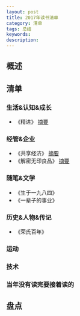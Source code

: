 ```yaml
---  
layout: post   
title: 2017年读书清单    
category: 清单      
tags: 总结    
keywords:      
description:     
---
```


##  概述    

##  清单  
###  生活&认知&成长 
+ 《精进》 [摘要](http://www.jianshu.com/p/56037d28c0e8)

###  经管&企业    
+ 《共享经济》 [摘要]()
+ 《解密无印良品》 [摘要]()

###  随笔&文学
+ 《生于一九八四》
+ 《一辈子的事业》


###  历史&人物&传记
+ 《荣氏百年》


###  运动


###  技术


###  当年没有读完要接着读的


##  盘点
